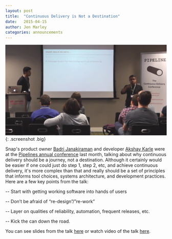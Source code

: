 ```yaml
---
layout: post
title:  "Continuous Delivery is Not a Destination"
date:   2015-04-15
author: Jen Marley
categories: announcements
---
```


![](/assets/images/screenshots/badri-akshay-pipieline.png){: .screenshot .big}

Snap's product owner [Badri Janakiraman](https://github.com/badrij) and developer [Akshay Karle](https://github.com/akshaykarle) were at the [Pipelines annual conference](http://web.pipelineconf.info/) last month, talking about why continuous delivery should be a journey, not a destination. Although it certainly would be easier if one could just do step 1, step 2, etc, and achieve continuous delivery, it's more complex than that and really should be a set of principles that informs tool choices, systems architecture, and development practices. Here are a few key points from the talk:

-- Start with getting working software into hands of users 

-- Don’t be afraid of “re-design”/”re-work” 

-- Layer on qualities of reliability, automation, frequent releases, etc.

-- Kick the can down the road.

You can see slides from the talk [here](https://pipelineconf.files.wordpress.com/2014/03/badri-akshay-cd-is-a-journey2015.pdf) or watch video of the talk [here](https://vimeo.com/124285970).



